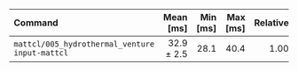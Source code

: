 | Command | Mean [ms] | Min [ms] | Max [ms] | Relative |
|:---|---:|---:|---:|---:|
| `mattcl/005_hydrothermal_venture input-mattcl` | 32.9 ± 2.5 | 28.1 | 40.4 | 1.00 |
